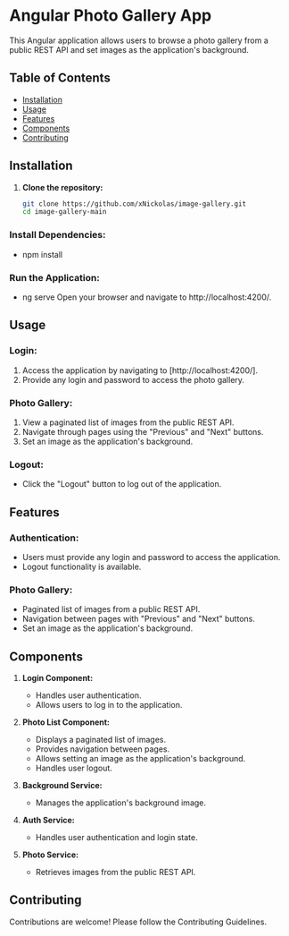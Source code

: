 # Angular Photo Gallery App

This Angular application allows users to browse a photo gallery from a public REST API and set images as the application's background.

## Table of Contents

- [Installation](#installation)
- [Usage](#usage)
- [Features](#features)
- [Components](#components)
- [Contributing](#contributing)

## Installation

1. **Clone the repository:**

   ```bash
   git clone https://github.com/xNickolas/image-gallery.git
   cd image-gallery-main


### Install Dependencies:
- npm install

### Run the Application:
- ng serve
Open your browser and navigate to http://localhost:4200/.


## Usage

### Login:

1. Access the application by navigating to [http://localhost:4200/].
2. Provide any login and password to access the photo gallery.

### Photo Gallery:

1. View a paginated list of images from the public REST API.
2. Navigate through pages using the "Previous" and "Next" buttons.
3. Set an image as the application's background.

### Logout:

- Click the "Logout" button to log out of the application.

## Features

### Authentication:

- Users must provide any login and password to access the application.
- Logout functionality is available.

### Photo Gallery:

- Paginated list of images from a public REST API.
- Navigation between pages with "Previous" and "Next" buttons.
- Set an image as the application's background.

## Components

1. **Login Component:**

   - Handles user authentication.
   - Allows users to log in to the application.

2. **Photo List Component:**

   - Displays a paginated list of images.
   - Provides navigation between pages.
   - Allows setting an image as the application's background.
   - Handles user logout.

3. **Background Service:**

   - Manages the application's background image.

4. **Auth Service:**

   - Handles user authentication and login state.

5. **Photo Service:**

   - Retrieves images from the public REST API.


## Contributing

Contributions are welcome! Please follow the Contributing Guidelines.